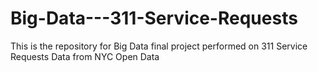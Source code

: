# Big-Data---311-Service-Requests
This is the repository for Big Data final project performed on 311 Service Requests Data from NYC Open Data
